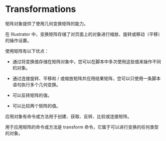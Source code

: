 # Transformations

矩阵对象提供了使用几何变换矩阵的能力。

在 Illustrator 中，变换矩阵存储了对页面上的对象进行缩放、旋转或移动（平移）的操作设置。

使用矩阵有以下优点：

- 通过将变换值存储在矩阵对象中，您可以在脚本中多次使用这些值来操作不同的对象。

- 通过连接旋转、平移和 / 或缩放矩阵并应用结果矩阵，您可以只使用一条脚本语句执行多个几何变换。

- 可以反转矩阵的值。

- 可以比较两个矩阵的值。

应用对象有命令或方法用于创建、获取、反转、比较或连接矩阵。

用于应用矩阵的命令或方法是 transform 命令，它属于可以进行变换的任何类型的对象。